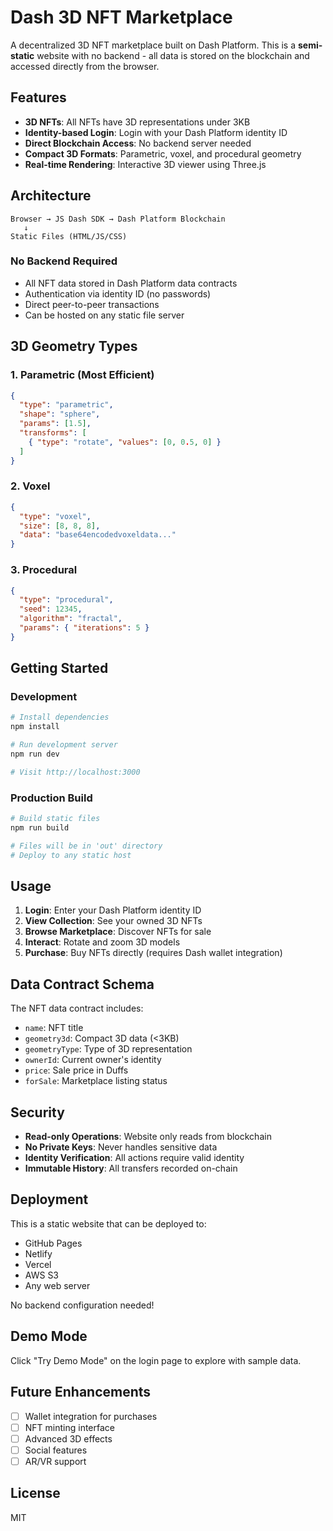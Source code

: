 # Dash 3D NFT Marketplace

A decentralized 3D NFT marketplace built on Dash Platform. This is a **semi-static** website with no backend - all data is stored on the blockchain and accessed directly from the browser.

## Features

- **3D NFTs**: All NFTs have 3D representations under 3KB
- **Identity-based Login**: Login with your Dash Platform identity ID
- **Direct Blockchain Access**: No backend server needed
- **Compact 3D Formats**: Parametric, voxel, and procedural geometry
- **Real-time Rendering**: Interactive 3D viewer using Three.js

## Architecture

```
Browser → JS Dash SDK → Dash Platform Blockchain
   ↓
Static Files (HTML/JS/CSS)
```

### No Backend Required
- All NFT data stored in Dash Platform data contracts
- Authentication via identity ID (no passwords)
- Direct peer-to-peer transactions
- Can be hosted on any static file server

## 3D Geometry Types

### 1. Parametric (Most Efficient)
```json
{
  "type": "parametric",
  "shape": "sphere",
  "params": [1.5],
  "transforms": [
    { "type": "rotate", "values": [0, 0.5, 0] }
  ]
}
```

### 2. Voxel
```json
{
  "type": "voxel",
  "size": [8, 8, 8],
  "data": "base64encodedvoxeldata..."
}
```

### 3. Procedural
```json
{
  "type": "procedural",
  "seed": 12345,
  "algorithm": "fractal",
  "params": { "iterations": 5 }
}
```

## Getting Started

### Development

```bash
# Install dependencies
npm install

# Run development server
npm run dev

# Visit http://localhost:3000
```

### Production Build

```bash
# Build static files
npm run build

# Files will be in 'out' directory
# Deploy to any static host
```

## Usage

1. **Login**: Enter your Dash Platform identity ID
2. **View Collection**: See your owned 3D NFTs
3. **Browse Marketplace**: Discover NFTs for sale
4. **Interact**: Rotate and zoom 3D models
5. **Purchase**: Buy NFTs directly (requires Dash wallet integration)

## Data Contract Schema

The NFT data contract includes:
- `name`: NFT title
- `geometry3d`: Compact 3D data (<3KB)
- `geometryType`: Type of 3D representation
- `ownerId`: Current owner's identity
- `price`: Sale price in Duffs
- `forSale`: Marketplace listing status

## Security

- **Read-only Operations**: Website only reads from blockchain
- **No Private Keys**: Never handles sensitive data
- **Identity Verification**: All actions require valid identity
- **Immutable History**: All transfers recorded on-chain

## Deployment

This is a static website that can be deployed to:
- GitHub Pages
- Netlify
- Vercel
- AWS S3
- Any web server

No backend configuration needed!

## Demo Mode

Click "Try Demo Mode" on the login page to explore with sample data.

## Future Enhancements

- [ ] Wallet integration for purchases
- [ ] NFT minting interface
- [ ] Advanced 3D effects
- [ ] Social features
- [ ] AR/VR support

## License

MIT